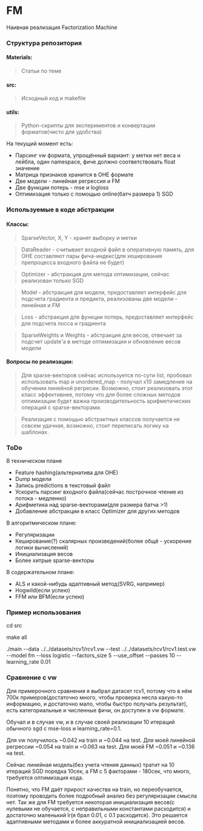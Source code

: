 # FM
Наивная реализация Factorization Machine


### Структура репозитория

#### Materials:
> Статьи по теме

#### src:
> Исходный код и makefile

#### utils: 
> Python-скрипты для экспериментов и конвертации форматов(чисто для удобства)

На текущий момент есть:
* Парсинг vw формата, упрощённый вариант: у метки нет веса и лейбла, один namespace, фиче должно соответствовать float значение
* Матрица признаков хранится в OHE формате
* Две модели - линейная регрессия и FM
* Две функции потерь - mse и logloss
* Оптимизация только с помощью online(батч размера 1) SGD


### Используемые в коде абстракции

#### Классы:
> SparseVector, X, Y - хранят выборку и метки

> DataReader - считывает входной файл в оперативную память, для OHE составляют пары фича-индекс(для хеширования препроцесса входного файла не будет)

> Optimizer - абстракция для метода оптимизации, сейчас реализован только SGD

> Model - абстракция для модели, предоставляет интерфейс для подсчета градиента и предикта, реализованы две модели - линейная и FM

> Loss - абстракция для функции потерь, предоставляет интерфейс для подсчета лосса и градиента

> SparseWeights и Weights - абстракция для весов, отвечает за подсчет update'а в методе оптимизации и обновление весов модели

#### Вопросы по реализации:
> Для sparse-векторов сейчас используется по-сути list, пробовал использовать map и unordered_map - получал x10 замедление
на обучении линейной регресии. Возможно, стоит реализовать этот класс эффективнее, потому что для более сложных методов оптимизации будет важна производительность арифметических операций с sparse-векторами.

> Реализация с помощью абстрактных классов получается не совсем удачная, возможно, стоит переписать логику на шаблонах.


### ToDo 

В техническом плане
* Feature hashing(альтернатива для OHE)
* Dump модели
* Запись predictions в текстовый файл
* Ускорить парсинг входного файла(сейчас построчное чтение из потока - медленно)
* Арифметика над sparse-векторами(для размера батча >1)
* Добавление абстракции в класс Optimizer для других методов

В алгоритмическом плане:
* Регуляризации
* Кеширование(?) скалярных произведений(более общё - ускорение логики вычислений)
* Инициализация весов
* Более хитрые sparse-векторы

В содержательном плане:
* ALS и какой-нибудь адаптивный метод(SVRG, например)
* Hogwild(если успею)
* FFM или BFM(если успею)


### Пример использования

cd src

make all

./main --data ../../datasets/rcv1/rcv1.vw --test ../../datasets/rcv1/rcv1.test.vw --model fm --loss logistic --factors_size 5 --use_offset --passes 10 --learning_rate 0.01


### Сравнение c vw

Для примерочного сравнения я выбрал датасет rcv1, потому что в нём 700к примеров(достаточно много, чтобы проверка несла какую-то информацию, и достаточно мало, чтобы быстро получать результат), есть категориальные и численные фичи, он доступен в vw формате. 

Обучал и в случае vw, и в случае своей реализации 10 итераций обычного sgd с mse-loss и learning_rate=0.1. 

Для vw получилось ~0.042 на train и ~0.044 на test.
Для моей линейной регрессии ~0.054 на train и ~0.063 на test.
Для моей FM ~0.051 и ~0.136 на test.

Сейчас линейная модель(без учета чтения данных) тратит на 10 итераций SGD порядка 10сек, а FM c 5 факторами - 180сек, что много, требуется оптимизация кода.

Понятно, что FM даёт прирост качества на train, но переобучается, поэтому проводить более подробный анализ без регуляризации смысла нет. Так же для FM требуется некоторая инициализация весов(с нулевыми не обучается, с неправильными константами расходится) и достаточно маленький lr(я брал 0.01, c 0.1 расходится). Это решается адаптивными методами и более аккуратной инициализацией весов.
